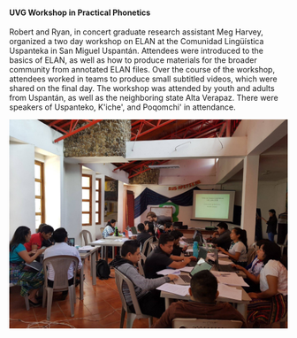 #### UVG Workshop in Practical Phonetics ####

Robert and Ryan, in concert graduate research assistant Meg Harvey, organized a two day workshop on ELAN at the Comunidad Lingüística Uspanteka in San Miguel Uspantán. Attendees were introduced to the basics of ELAN, as well as how to produce materials for the broader community from annotated ELAN files. Over the course of the workshop, attendees worked in teams to produce small subtitled videos, which were shared on the final day. The workshop was attended by youth and adults from Uspantán, as well as the neighboring state Alta Verapaz. There were speakers of Uspanteko, K'iche', and Poqomchi' in attendance. 

![ELAN workshop at CLU](/resources/Pictures/workshop2.jpg)
